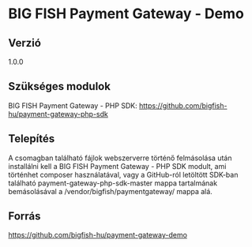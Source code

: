 # BIG FISH Payment Gateway - Demo

## Verzió

1.0.0

## Szükséges modulok

BIG FISH Payment Gateway - PHP SDK: https://github.com/bigfish-hu/payment-gateway-php-sdk

## Telepítés

A csomagban található fájlok webszerverre történő felmásolása után installálni kell a BIG FISH Payment Gateway - PHP SDK modult, ami történhet composer használatával, vagy a GitHub-ról letöltött SDK-ban található payment-gateway-php-sdk-master mappa tartalmának bemásolásával a /vendor/bigfish/paymentgateway/ mappa alá.

## Forrás

https://github.com/bigfish-hu/payment-gateway-demo

